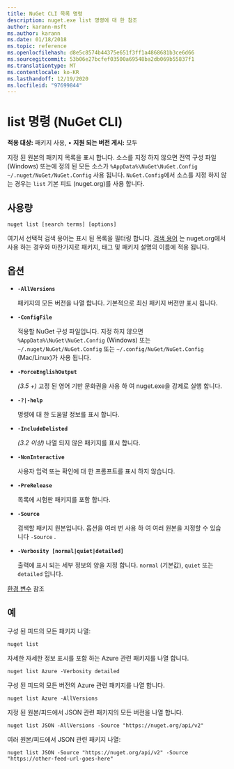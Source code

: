 ```yaml
---
title: NuGet CLI 목록 명령
description: nuget.exe list 명령에 대 한 참조
author: karann-msft
ms.author: karann
ms.date: 01/18/2018
ms.topic: reference
ms.openlocfilehash: d8e5c8574b44375e651f3ff1a4868681b3ce6d66
ms.sourcegitcommit: 53b06e27bcfef03500a69548ba2db069b55837f1
ms.translationtype: MT
ms.contentlocale: ko-KR
ms.lasthandoff: 12/19/2020
ms.locfileid: "97699844"
---
```

# <a name="list-command-nuget-cli"></a>list 명령 (NuGet CLI)

**적용 대상:** 패키지 사용, &bullet; **지원 되는 버전 게시:** 모두

지정 된 원본의 패키지 목록을 표시 합니다. 소스를 지정 하지 않으면 전역 구성 파일 (Windows) 또는에 정의 된 모든 소스가 `%AppData%\NuGet\NuGet.Config` `~/.nuget/NuGet/NuGet.Config` 사용 됩니다. `NuGet.Config`에서 소스를 지정 하지 않는 경우는 `list` 기본 피드 (nuget.org)를 사용 합니다.

## <a name="usage"></a>사용량

```cli
nuget list [search terms] [options]
```

여기서 선택적 검색 용어는 표시 된 목록을 필터링 합니다. [검색 용어](../../consume-packages/finding-and-choosing-packages.md#search-syntax) 는 nuget.org에서 사용 하는 경우와 마찬가지로 패키지, 태그 및 패키지 설명의 이름에 적용 됩니다. 

## <a name="options"></a>옵션

- **`-AllVersions`**

  패키지의 모든 버전을 나열 합니다. 기본적으로 최신 패키지 버전만 표시 됩니다.

- **`-ConfigFile`**

  적용할 NuGet 구성 파일입니다. 지정 하지 않으면 `%AppData%\NuGet\NuGet.Config` (Windows) 또는 `~/.nuget/NuGet/NuGet.Config` 또는 `~/.config/NuGet/NuGet.Config` (Mac/Linux)가 사용 됩니다.

- **`-ForceEnglishOutput`**

  *(3.5 +)* 고정 된 영어 기반 문화권을 사용 하 여 nuget.exe을 강제로 실행 합니다.

- **`-?|-help`**

  명령에 대 한 도움말 정보를 표시 합니다.

- **`-IncludeDelisted`**

  *(3.2 이상)* 나열 되지 않은 패키지를 표시 합니다.

- **`-NonInteractive`**

  사용자 입력 또는 확인에 대 한 프롬프트를 표시 하지 않습니다.

- **`-PreRelease`**

  목록에 시험판 패키지를 포함 합니다.

- **`-Source`**

  검색할 패키지 원본입니다. 옵션을 여러 번 사용 하 여 여러 원본을 지정할 수 있습니다 `-Source` .

- **`-Verbosity [normal|quiet|detailed]`**

  출력에 표시 되는 세부 정보의 양을 지정 합니다. `normal` (기본값), `quiet` 또는 `detailed` 입니다.

[환경 변수](cli-ref-environment-variables.md) 참조

## <a name="examples"></a>예

구성 된 피드의 모든 패키지 나열:
```
nuget list
```
자세한 자세한 정보 표시를 포함 하는 Azure 관련 패키지를 나열 합니다.
```
nuget list Azure -Verbosity detailed
```
구성 된 피드의 모든 버전의 Azure 관련 패키지를 나열 합니다.
```
nuget list Azure -AllVersions
```
지정 된 원본/피드에서 JSON 관련 패키지의 모든 버전을 나열 합니다.
```
nuget list JSON -AllVersions -Source "https://nuget.org/api/v2"
```
여러 원본/피드에서 JSON 관련 패키지 나열:
```
nuget list JSON -Source "https://nuget.org/api/v2" -Source "https://other-feed-url-goes-here"
```
